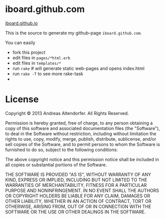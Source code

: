 iboard.github.com
=================

[iboard.github.io](http://iboard.github.io)

This is the source to generate my github-page `iboard.github.com`.

You can easily 

  * fork this project
  * edit files in `pages/*html.erb`
  * edit files in `templates/*`
  * run `rake` # will generate static web-pages and opens index.html
  * run `rake -T` to see more rake-task
  * 

License
=======

Copyright © 2013 Andreas Altendorfer. All Rights Reserved.

Permission is hereby granted, free of charge, to any person obtaining
a copy of this software and associated documentation files (the "Software"),
to deal in the Software without restriction, including without limitation
the rights to use, copy, modify, merge, publish, distribute, sublicense,
and/or sell copies of the Software, and to permit persons to whom the 
Software is furnished to do so, subject to the following conditions:

The above copyright notice and this permission notice shall be included
in all copies or substantial portions of the Software.

THE SOFTWARE IS PROVIDED "AS IS", WITHOUT WARRANTY OF ANY KIND,
EXPRESS OR IMPLIED, INCLUDING BUT NOT LIMITED TO THE WARRANTIES
OF MERCHANTABILITY, FITNESS FOR A PARTICULAR PURPOSE AND NONINFRINGEMENT.
IN NO EVENT SHALL THE AUTHORS OR COPYRIGHT HOLDERS BE LIABLE FOR ANY CLAIM,
DAMAGES OR OTHER LIABILITY, WHETHER IN AN ACTION OF CONTRACT,
TORT OR OTHERWISE, ARISING FROM, OUT OF OR IN CONNECTION WITH THE SOFTWARE
OR THE USE OR OTHER DEALINGS IN THE SOFTWARE.




